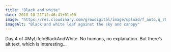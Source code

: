 ```yaml
---
title: "Black and white"
date: 2018-10-21T12:46:41+01:00
image: "https://res.cloudinary.com/growdigital/image/upload/f_auto,q_70,w_736/v1544365917/leaf-30527818897.jpg"
imageAlt: "Black and white leaf against the sky and canopy"
---
```


Day 4 of #MyLifeInBlackAndWhite. No humans, no explanation. But there’s alt text, which is interesting…

